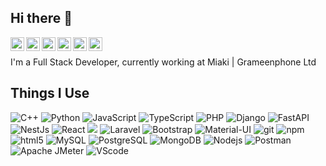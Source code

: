 ## Hi there 👋
<p>
<a href="https://discord.gg/WBPbu4fFWZ">
  <img align="left" height="22px" width="22px" src="https://cdn.simpleicons.org/discord" />
</a>
<a href="https://twitter.com/aninda_sarker">
  <img align="left" height="22px" width="22px" src="https://cdn.simpleicons.org/x" />
</a>
<a href="https://www.linkedin.com/in/aninda-sarker-9670b2171/" target="_blank">
  <img align="left" height="22px" width="22px" src="https://img.icons8.com/color/48/000000/linkedin.png" alt="LinkedIn"/>
</a>
<a href="https://stackoverflow.com/users/7344409/aninda-sarker">
  <img align="left" alt="Rahul's Stack Overflow" width="22px" src="https://upload.wikimedia.org/wikipedia/commons/thumb/e/ef/Stack_Overflow_icon.svg/768px-Stack_Overflow_icon.svg.png" />
</a>
<a href="https://www.instagram.com/_rahul_aninda_/">
  <img align="left" alt="Rahul's Instagram" width="22px" src="https://raw.githubusercontent.com/Raymo111/Raymo111/master/socials/instagram.svg" />
</a>
<a href="https://open.spotify.com/user/qdpahq0ic3gsa9hwpt1pymj17?si=bxqUL29LRQW-60F6ZmhJxQ">
  <img align="left" alt="Rahul's Spotify" width="22px" src="https://i0.wp.com/traffic-chic.com/wp-content/uploads/2020/05/spotify-download-logo-30.png?ssl=1" />
</a>
</p>
<br />
<p></p>
<p>
I'm a Full Stack Developer, currently working at Miaki | Grameenphone Ltd
</p>

## Things I Use
<p>
  <img alt="C++" src="https://img.shields.io/badge/C++-blue.svg?style=flat&logo=c%2B%2B" />
  <img alt="Python" src="https://img.shields.io/badge/-Python-13aa52?style=flat-square&logo=python&logoColor=white" />
  <img alt="JavaScript" src="https://img.shields.io/badge/-Js-F7DF1E?style=flat-square&logo=javascript&logoColor=black" />
  <img alt="TypeScript" src="https://img.shields.io/badge/TypeScript-007ACC?style=flat-square&logo=typescript&logoColor=white" />
  <img alt="PHP" src="https://img.shields.io/badge/Php-777BB4.svg?style=flat&logo=Php&logoColor=black" />
  <img alt="Django" src="https://img.shields.io/badge/-Django-092E20?style=flat-square&logo=django&logoColor=white" />
  <img alt="FastAPI" src="https://img.shields.io/badge/FastAPI-005571?style=flat-square&logo=fastapi" />
  <img alt="NestJs" src="https://img.shields.io/badge/nestjs-%23E0234E.svg?style=flat-square&logo=nestjs&logoColor=white" />
  <img alt="React" src="https://img.shields.io/badge/-React-45b8d8?style=flat-square&logo=react&logoColor=black" />
  <img alt"NextJs" src="https://img.shields.io/badge/Next-black?style=flat-square&logo=next.js&logoColor=white" />
  <img alt="Laravel" src="https://img.shields.io/badge/-Laravel-FF2D20?style=flat-square&logo=Laravel&logoColor=white" />
  <img alt="Bootstrap" src="https://img.shields.io/badge/-Bootstrap-7952B3?style=flat-square&logo=bootstrap&logoColor=white" />
  <img alt="Material-UI" src="https://img.shields.io/badge/-MaterialUI-0081CB?style=flat-square&logo=material-ui&logoColor=white" />
  <img alt="git" src="https://img.shields.io/badge/-Git-F05032?style=flat-square&logo=git&logoColor=white" />
  <img alt="npm" src="https://img.shields.io/badge/-NPM-CB3837?style=flat-square&logo=npm&logoColor=white" />
  <img alt="html5" src="https://img.shields.io/badge/-HTML5-E34F26?style=flat-square&logo=html5&logoColor=white" />
  <img alt="MySQL" src="https://img.shields.io/badge/-MySQL-4479A1?style=flat-square&logo=mysql&logoColor=white" />
  <img alt="PostgreSQL" src="https://img.shields.io/badge/-PostgreSQL-336791?style=flat-square&logo=postgresql&logoColor=white" />
  <img alt="MongoDB" src="https://img.shields.io/badge/MongoDB-4EA94B?style=flat-square&logo=mongodb&logoColor=white" />
  <img alt="Nodejs" src="https://img.shields.io/badge/-Nodejs-43853d?style=flat-square&logo=Node.js&logoColor=white" />
  <img alt="Postman" src="https://img.shields.io/badge/-Postman-FF6C37?style=flat-square&logo=postman&logoColor=white" />
  <img alt="Apache JMeter" src="https://img.shields.io/badge/-jmeter-D22128?style=flat-square&logo=apache-jmeter&logoColor=white" />
  <img alt="VScode" src="https://img.shields.io/badge/-Vscode-007ACC?style=flat-square&logo=visual-studio-code&logoColor=white" />
</p>

